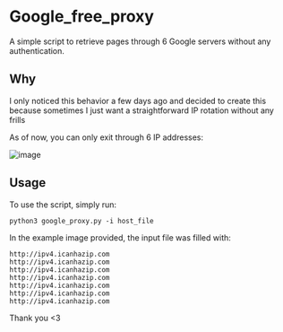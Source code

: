 # Google_free_proxy
A simple script to retrieve pages through 6 Google servers without any authentication.

## Why
I only noticed this behavior a few days ago and decided to create this because sometimes I just want a straightforward IP rotation without any frills

As of now, you can only exit through 6 IP addresses:

![image](https://github.com/zeroc00I/google_free_proxy/assets/12475057/b4afa97f-d73e-45e4-b557-f2a8095971e8)

## Usage
To use the script, simply run:
```
python3 google_proxy.py -i host_file
```
In the example image provided, the input file was filled with:
```
http://ipv4.icanhazip.com
http://ipv4.icanhazip.com
http://ipv4.icanhazip.com
http://ipv4.icanhazip.com
http://ipv4.icanhazip.com
http://ipv4.icanhazip.com
http://ipv4.icanhazip.com
```

Thank you <3
